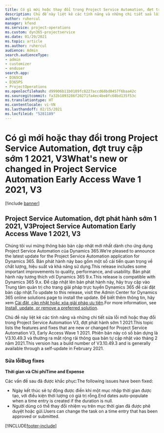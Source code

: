 ```yaml
---
title: Có gì mới hoặc thay đổi trong Project Service Automation, đợt truy cập sớm 1 2021, V3
description: Chủ đề này liệt kê các tính năng và những chi tiết sửa lỗi trong Project Service Automation, đợt phát hành sớm 1 2021, V3.
author: ruhercul
manager: kfend
ms.service: project-operations
ms.custom: dyn365-projectservice
ms.date: 01/29/2021
ms.topic: article
ms.author: ruhercul
audience: Admin
search.audienceType:
- admin
- customizer
- enduser
search.app:
- D365CE
- D365PS
- ProjectOperations
ms.openlocfilehash: d99906b11b0189fc8227accd68bd0457f6baa42c
ms.sourcegitcommit: fa32b1893286f20271fa4ec4be8fc68bd135f53c
ms.translationtype: HT
ms.contentlocale: vi-VN
ms.lasthandoff: 02/15/2021
ms.locfileid: "5281189"
---
```

# <a name="whats-new-or-changed-in-project-service-automation-early-access-wave-1-2021-v3"></a><span data-ttu-id="68c8c-103">Có gì mới hoặc thay đổi trong Project Service Automation, đợt truy cập sớm 1 2021, V3</span><span class="sxs-lookup"><span data-stu-id="68c8c-103">What's new or changed in Project Service Automation Early Access Wave 1 2021, V3</span></span>

[!include [banner](../includes/psa-now-project-operations.md)]

## <a name="project-service-automation-early-access-wave-1-2021-v3"></a><span data-ttu-id="68c8c-104">Project Service Automation, đợt phát hành sớm 1 2021, V3</span><span class="sxs-lookup"><span data-stu-id="68c8c-104">Project Service Automation Early Access Wave 1 2021, V3</span></span>

<span data-ttu-id="68c8c-105">Chúng tôi vui mừng thông báo bản cập nhật mới nhất dành cho ứng dụng Project Service Automation của Dynamics 365.</span><span class="sxs-lookup"><span data-stu-id="68c8c-105">We’re pleased to announce the latest update for the Project Service Automation application for Dynamics 365.</span></span> <span data-ttu-id="68c8c-106">Bản phát hành này bao gồm một số cải tiến quan trọng về chất lượng, hiệu suất và khả năng sử dụng.</span><span class="sxs-lookup"><span data-stu-id="68c8c-106">This release includes some important improvements to quality, performance, and usability.</span></span> <span data-ttu-id="68c8c-107">Bản phát hành này tương thích với Dynamics 365 9.x.</span><span class="sxs-lookup"><span data-stu-id="68c8c-107">This release is compatible with Dynamics 365 9.x.</span></span> <span data-ttu-id="68c8c-108">Để cập nhật lên bản phát hành này, hãy truy cập vào Trung tâm quản trị cho trang giải pháp trực tuyến Dynamics 365 để cài đặt bản cập nhật.</span><span class="sxs-lookup"><span data-stu-id="68c8c-108">To update to this release, visit the Admin Center for Dynamics 365 online solutions page to install the update.</span></span> <span data-ttu-id="68c8c-109">Để biết thêm thông tin, hãy xem [Cài đặt, cập nhật hoặc xóa giải pháp ưu tiên](https://docs.microsoft.com/power-platform/admin/install-remove-preferred-solution).</span><span class="sxs-lookup"><span data-stu-id="68c8c-109">For more information, see [Install, update, or remove a preferred solution](https://docs.microsoft.com/power-platform/admin/install-remove-preferred-solution).</span></span>

<span data-ttu-id="68c8c-110">Chủ đề này liệt kê các tính năng và những chi tiết sửa lỗi mới hoặc thay đổi trong Project Service Automation V3, đợt phát hành sớm 1 2021.</span><span class="sxs-lookup"><span data-stu-id="68c8c-110">This topic lists the features and fixes that are new or changed for Project Service Automation V3, Early Access Wave 1 2021.</span></span> <span data-ttu-id="68c8c-111">Phiên bản này có số bản dựng là V3.10.49.3 và thường ra mắt rộng rãi thông qua bản tự cập nhật vào tháng 2 năm 2021.</span><span class="sxs-lookup"><span data-stu-id="68c8c-111">This version has a build number of V3.10.49.3 and is generally available through a self-update in February 2021.</span></span>


### <a name="bug-fixes"></a><span data-ttu-id="68c8c-112">Sửa lỗi</span><span class="sxs-lookup"><span data-stu-id="68c8c-112">Bug fixes</span></span>

<span data-ttu-id="68c8c-113">**Thời gian và Chi phí**</span><span class="sxs-lookup"><span data-stu-id="68c8c-113">**Time and Expense**</span></span>

<span data-ttu-id="68c8c-114">Các vấn đề sau đã được khắc phục:</span><span class="sxs-lookup"><span data-stu-id="68c8c-114">The following issues have been fixed:</span></span>

- <span data-ttu-id="68c8c-115">Ngày kết thúc sẽ tự động được điền khi một mục nhập thời gian được tạo, với điều kiện thời lượng có giá trị rỗng.</span><span class="sxs-lookup"><span data-stu-id="68c8c-115">End dates auto-populate when a time entry is created if the duration is null.</span></span>
- <span data-ttu-id="68c8c-116">Người dùng có thể thay đổi nhiệm vụ trên mục thời gian đã được phê duyệt hoặc gửi.</span><span class="sxs-lookup"><span data-stu-id="68c8c-116">Users can change the task on a time entry that has been approved or submitted.</span></span>


[!INCLUDE[footer-include](../includes/footer-banner.md)]